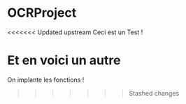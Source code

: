 # OCRProject

<<<<<<< Updated upstream
Ceci est un Test !

Et en voici un autre
=======
On implante les fonctions !
>>>>>>> Stashed changes
